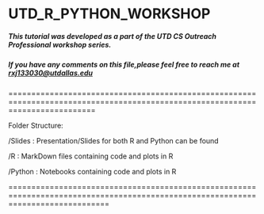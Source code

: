 # UTD_R_PYTHON_WORKSHOP  
#####  This tutorial was developed as a part of the UTD CS Outreach Professional workshop series.  
##### If you have any comments on this file,please feel free to reach me at rxj133030@utdallas.edu  
===============================================================================================================================

Folder Structure:  

/Slides : Presentation/Slides for both R and Python  can be found  

/R      : MarkDown files containing code and plots in R  

/Python : Notebooks containing code and plots in R  

==================================================================================================================================



